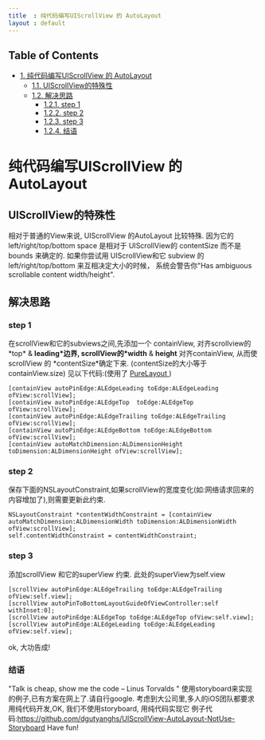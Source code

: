 ```yaml
---
title  : 纯代码编写UIScrollView 的 AutoLayout
layout : default
---
```


<div id="table-of-contents">
<h2>Table of Contents</h2>
<div id="text-table-of-contents">
<ul>
<li><a href="#org5d749ac">1. 纯代码编写UIScrollView 的 AutoLayout</a>
<ul>
<li><a href="#orgd13ee8f">1.1. UIScrollView的特殊性</a></li>
<li><a href="#org174a5b9">1.2. 解决思路</a>
<ul>
<li><a href="#orgba59037">1.2.1. step 1</a></li>
<li><a href="#orgd020f40">1.2.2. step 2</a></li>
<li><a href="#org3085e1c">1.2.3. step 3</a></li>
<li><a href="#orgb271374">1.2.4. 结语</a></li>
</ul>
</li>
</ul>
</li>
</ul>
</div>
</div>


<a id="org5d749ac"></a>

# 纯代码编写UIScrollView 的 AutoLayout


<a id="orgd13ee8f"></a>

## UIScrollView的特殊性

   相对于普通的View来说, UIScrollView 的AutoLayout 比较特殊.
因为它的 left/right/top/bottom space 是相对于 UIScrollView的 contentSize 而不是 bounds 来确定的.
如果你尝试用 UIScrollView和它 subview 的left/right/top/bottom 来互相决定大小的时候，
系统会警告你"Has ambiguous scrollable content width/height".


<a id="org174a5b9"></a>

## 解决思路


<a id="orgba59037"></a>

### step 1

  在scrollView和它的subviews之间,先添加一个 containView,
对齐scrollview的\*top\* & **leading\*边界,
 scrollView的\*width** & **height** 对齐containView,
从而使scrollView 的 \*contentSize\*确定下来. (contentSize的大小等于containView.size)
见以下代码:(使用了 [PureLayout ](https://github.com/purelayout) )

    [containView autoPinEdge:ALEdgeLeading toEdge:ALEdgeLeading ofView:scrollView];
    [containView autoPinEdge:ALEdgeTop  toEdge:ALEdgeTop  ofView:scrollView];
    [containView autoPinEdge:ALEdgeTrailing toEdge:ALEdgeTrailing ofView:scrollView];
    [containView autoPinEdge:ALEdgeBottom toEdge:ALEdgeBottom ofView:scrollView];
    [containView autoMatchDimension:ALDimensionHeight toDimension:ALDimensionHeight ofView:scrollView];


<a id="orgd020f40"></a>

### step 2

保存下面的NSLayoutConstraint,如果scrollView的宽度变化(如:网络请求回来的内容增加了),则需要更新此约束.

    NSLayoutConstraint *contentWidthConstraint = [containView autoMatchDimension:ALDimensionWidth toDimension:ALDimensionWidth ofView:scrollView];
    self.contentWidthConstraint = contentWidthConstraint;


<a id="org3085e1c"></a>

### step 3

添加scrollView 和它的superView 约束. 此处的superView为self.view

    [scrollView autoPinEdge:ALEdgeTrailing toEdge:ALEdgeTrailing ofView:self.view];
    [scrollView autoPinToBottomLayoutGuideOfViewController:self withInset:0];
    [scrollView autoPinEdge:ALEdgeTop toEdge:ALEdgeTop ofView:self.view];
    [scrollView autoPinEdge:ALEdgeLeading toEdge:ALEdgeLeading ofView:self.view];

ok, 大功告成!


<a id="orgb271374"></a>

### 结语

"Talk is cheap, show me the code  &#x2013; Linus Torvalds "
使用storyboard来实现的例子,已有方案在网上了.请自行google.
考虑到大公司里,多人的iOS团队都要求用纯代码开发,OK, 我们不使用storyboard, 用纯代码实现它
例子代码:<https://github.com/dgutyanghs/UIScrollView-AutoLayout-NotUse-Storyboard>
Have fun!

